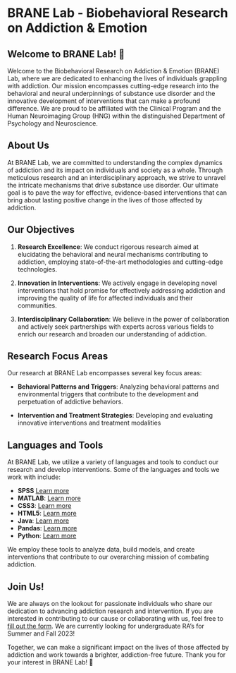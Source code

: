 # BRANE Lab - Biobehavioral Research on Addiction & Emotion

## Welcome to BRANE Lab! 👋

Welcome to the Biobehavioral Research on Addiction & Emotion (BRANE) Lab, where we are dedicated to enhancing the lives of individuals grappling with addiction. Our mission encompasses cutting-edge research into the behavioral and neural underpinnings of substance use disorder and the innovative development of interventions that can make a profound difference. We are proud to be affiliated with the Clinical Program and the Human Neuroimaging Group (HNG) within the distinguished Department of Psychology and Neuroscience.

## About Us

At BRANE Lab, we are committed to understanding the complex dynamics of addiction and its impact on individuals and society as a whole. Through meticulous research and an interdisciplinary approach, we strive to unravel the intricate mechanisms that drive substance use disorder. Our ultimate goal is to pave the way for effective, evidence-based interventions that can bring about lasting positive change in the lives of those affected by addiction.

## Our Objectives

1. **Research Excellence**: We conduct rigorous research aimed at elucidating the behavioral and neural mechanisms contributing to addiction, employing state-of-the-art methodologies and cutting-edge technologies.

2. **Innovation in Interventions**: We actively engage in developing novel interventions that hold promise for effectively addressing addiction and improving the quality of life for affected individuals and their communities.

3. **Interdisciplinary Collaboration**: We believe in the power of collaboration and actively seek partnerships with experts across various fields to enrich our research and broaden our understanding of addiction.

## Research Focus Areas

Our research at BRANE Lab encompasses several key focus areas:

- **Behavioral Patterns and Triggers**: Analyzing behavioral patterns and environmental triggers that contribute to the development and perpetuation of addictive behaviors.

- **Intervention and Treatment Strategies**: Developing and evaluating innovative interventions and treatment modalities

## Languages and Tools

At BRANE Lab, we utilize a variety of languages and tools to conduct our research and develop interventions. Some of the languages and tools we work with include:

- **SPSS** [Learn more](https://www.ibm.com/products/spss-statistics)
- **MATLAB**: [Learn more](https://www.mathworks.com/)
- **CSS3**: [Learn more](https://www.w3schools.com/css/)
- **HTML5**: [Learn more](https://www.w3.org/html/)
- **Java**: [Learn more](https://www.java.com)
- **Pandas**: [Learn more](https://pandas.pydata.org/)
- **Python**: [Learn more](https://www.python.org)

We employ these tools to analyze data, build models, and create interventions that contribute to our overarching mission of combating addiction.

## Join Us!

We are always on the lookout for passionate individuals who share our dedication to advancing addiction research and intervention. If you are interested in contributing to our cause or collaborating with us, feel free to [fill out the form](https://docs.google.com/forms/d/e/1FAIpQLSfSLiO9eVHy8XS3MHrKAIDiMZEiZXgzNPG1y96udCT-fZ3pRw/viewform?usp=sf_link). We are currently looking for undergraduate RA’s for Summer and Fall 2023!

Together, we can make a significant impact on the lives of those affected by addiction and work towards a brighter, addiction-free future. Thank you for your interest in BRANE Lab! 🌟
